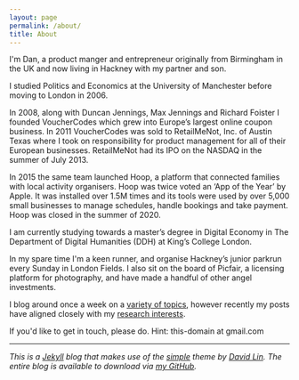 ```yaml
---
layout: page
permalink: /about/
title: About
---
```


I'm Dan, a product manger and entrepreneur originally from Birmingham in the UK and now living in Hackney with my partner and son.

I studied Politics and Economics at the University of Manchester before moving to London in 2006.

In 2008, along with Duncan Jennings, Max Jennings and Richard Foister I founded VoucherCodes which grew into Europe’s largest online coupon business. In 2011 VoucherCodes was sold to RetailMeNot, Inc. of Austin Texas where I took on responsibility for product management for all of their European businesses. RetailMeNot had its IPO on the NASDAQ in the summer of July 2013.

In 2015 the same team launched Hoop, a platform that connected families with local activity organisers. Hoop was twice voted an ‘App of the Year’ by Apple. It was installed over 1.5M times and its tools were used by over 5,000 small businesses to manage schedules, handle bookings and take payment. Hoop was closed in the summer of 2020.

I am currently studying towards a master’s degree in Digital Economy in The Department of Digital Humanities (DDH) at King’s College London.

In my spare time I'm a keen runner, and organise Hackney’s junior parkrun every Sunday in London Fields. I also sit on the board of Picfair, a licensing platform for photography, and have made a handful of other angel investments.

I blog around once a week on a [variety of topics](/archive/), however recently my posts have aligned closely with my [research interests](/research/).

If you'd like to get in touch, please do. Hint: this-domain at gmail.com

---

_This is a [Jekyll](https://jekyllrb.com/) blog that makes use of the [simple](https://github.com/wild-flame/jekyll-simple) theme by [David Lin](https://github.com/wild-flame). The entire blog is available to download via [my GitHub](https://github.com/danielbower/)._
